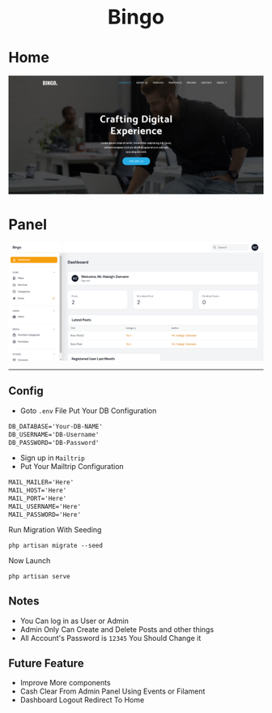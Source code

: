 <h1 align="center" style="font-size: 40px">Bingo</h1>

# Home
<img src="public/github/home.png">

# Panel
<img src="public/github/pannel.png">

<hr>

## Config
- Goto `.env` File Put Your DB Configuration
```
DB_DATABASE='Your-DB-NAME'
DB_USERNAME='DB-Username'
DB_PASSWORD='DB-Password'
```
- Sign up in `Mailtrip`
- Put Your Mailtrip Configuration

```
MAIL_MAILER='Here'
MAIL_HOST='Here'
MAIL_PORT='Here'
MAIL_USERNAME='Here'
MAIL_PASSWORD='Here'
```
Run Migration With Seeding
```
php artisan migrate --seed
```

Now Launch

```
php artisan serve 
```

## Notes
- You Can log in as User or Admin
- Admin Only Can Create and Delete Posts and other things
- All Account's Password is `12345` You Should Change it


## Future Feature
- Improve More components
- Cash Clear From Admin Panel Using Events or Filament
- Dashboard Logout Redirect To Home
